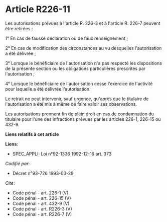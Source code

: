 # Article R226-11

Les autorisations prévues à l'article R. 226-3 et à l'article R. 226-7 peuvent être retirées : 

1° En cas de fausse déclaration ou de faux renseignement ; 

2° En cas de modification des circonstances au vu desquelles l'autorisation a été délivrée ; 

3° Lorsque le bénéficiaire de l'autorisation n'a pas respecté les dispositions de la présente section ou les obligations
particulières prescrites par l'autorisation ; 

4° Lorsque le bénéficiaire de l'autorisation cesse l'exercice de l'activité pour laquelle a été délivrée l'autorisation. 

Le retrait ne peut intervenir, sauf urgence, qu'après que le titulaire de l'autorisation a été mis à même de faire valoir ses
observations. 

Les autorisations prennent fin de plein droit en cas de condamnation du titulaire pour l'une des infractions prévues par les
articles 226-1, 226-15 ou 432-9.

**Liens relatifs à cet article**

**Liens**:

  - SPEC_APPLI: Loi n°92-1336 1992-12-16 art. 373

_Codifié par_:

  - Décret n°93-726 1993-03-29

_Cite_:

  - Code pénal - art. 226-1 (V)
  - Code pénal - art. 226-15 (V)
  - Code pénal - art. 432-9 (V)
  - Code pénal - art. R226-3 (V)
  - Code pénal - art. R226-7 (V)
